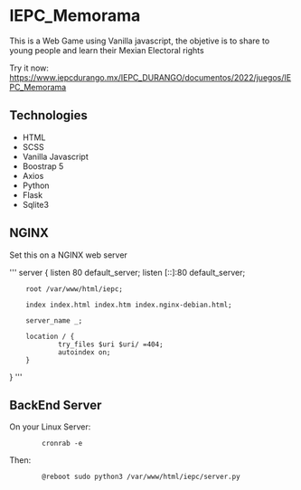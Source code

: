﻿# IEPC_Memorama

This is a Web Game using Vanilla javascript, the objetive is to share to young people and learn their Mexian Electoral rights

Try it now: https://www.iepcdurango.mx/IEPC_DURANGO/documentos/2022/juegos/IEPC_Memorama

## Technologies

* HTML
* SCSS
* Vanilla Javascript
* Boostrap 5
* Axios
* Python
* Flask
* Sqlite3

## NGINX
Set this on a NGINX web server

'''
server {
        listen 80 default_server;
        listen [::]:80 default_server;

        root /var/www/html/iepc;

        index index.html index.htm index.nginx-debian.html;

        server_name _;

        location / {
                try_files $uri $uri/ =404;
                autoindex on;
        }
}
'''

## BackEnd Server

On your Linux Server:

            cronrab -e

Then:

            @reboot sudo python3 /var/www/html/iepc/server.py
